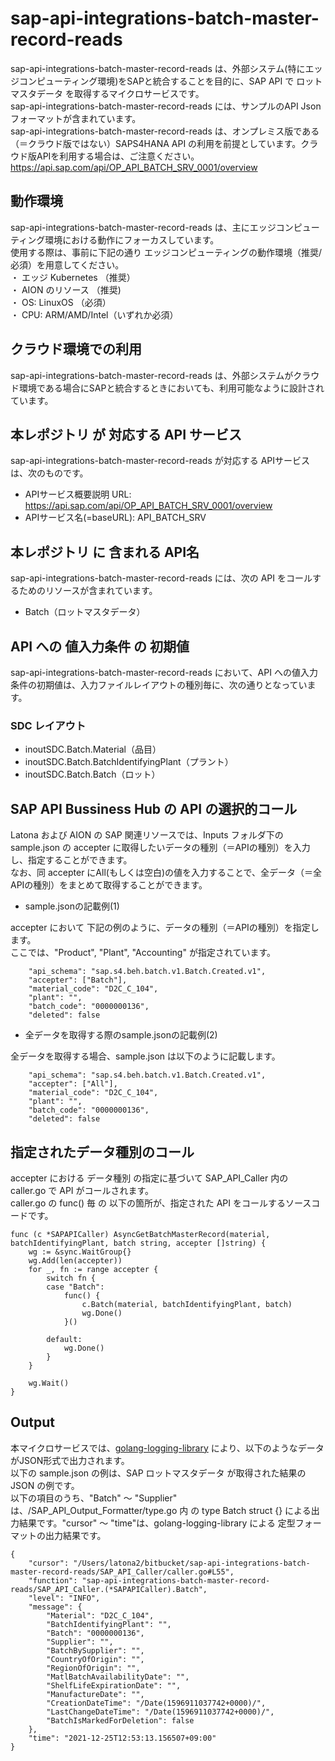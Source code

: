 # sap-api-integrations-batch-master-record-reads     
sap-api-integrations-batch-master-record-reads は、外部システム(特にエッジコンピューティング環境)をSAPと統合することを目的に、SAP API で ロットマスタデータ を取得するマイクロサービスです。  
sap-api-integrations-batch-master-record-reads には、サンプルのAPI Json フォーマットが含まれています。  
sap-api-integrations-batch-master-record-reads は、オンプレミス版である（＝クラウド版ではない）SAPS4HANA API の利用を前提としています。クラウド版APIを利用する場合は、ご注意ください。  
https://api.sap.com/api/OP_API_BATCH_SRV_0001/overview 

## 動作環境  
sap-api-integrations-batch-master-record-reads は、主にエッジコンピューティング環境における動作にフォーカスしています。  
使用する際は、事前に下記の通り エッジコンピューティングの動作環境（推奨/必須）を用意してください。  
・ エッジ Kubernetes （推奨）   
・ AION のリソース （推奨)   
・ OS: LinuxOS （必須）   
・ CPU: ARM/AMD/Intel（いずれか必須）  

## クラウド環境での利用
sap-api-integrations-batch-master-record-reads は、外部システムがクラウド環境である場合にSAPと統合するときにおいても、利用可能なように設計されています。  

## 本レポジトリ が 対応する API サービス
sap-api-integrations-batch-master-record-reads が対応する APIサービス は、次のものです。

* APIサービス概要説明 URL: https://api.sap.com/api/OP_API_BATCH_SRV_0001/overview  
* APIサービス名(=baseURL): API_BATCH_SRV

## 本レポジトリ に 含まれる API名
sap-api-integrations-batch-master-record-reads には、次の API をコールするためのリソースが含まれています。  

* Batch（ロットマスタデータ）

## API への 値入力条件 の 初期値
sap-api-integrations-batch-master-record-reads において、API への値入力条件の初期値は、入力ファイルレイアウトの種別毎に、次の通りとなっています。  

### SDC レイアウト

* inoutSDC.Batch.Material（品目）
* inoutSDC.Batch.BatchIdentifyingPlant（プラント）
* inoutSDC.Batch.Batch（ロット）

## SAP API Bussiness Hub の API の選択的コール

Latona および AION の SAP 関連リソースでは、Inputs フォルダ下の sample.json の accepter に取得したいデータの種別（＝APIの種別）を入力し、指定することができます。  
なお、同 accepter にAll(もしくは空白)の値を入力することで、全データ（＝全APIの種別）をまとめて取得することができます。  

* sample.jsonの記載例(1)  

accepter において 下記の例のように、データの種別（＝APIの種別）を指定します。  
ここでは、"Product", "Plant", "Accounting" が指定されています。    
  
```
	"api_schema": "sap.s4.beh.batch.v1.Batch.Created.v1",
	"accepter": ["Batch"],
	"material_code": "D2C_C_104",
	"plant": "",
	"batch_code": "0000000136",
	"deleted": false
```
  
* 全データを取得する際のsample.jsonの記載例(2)  

全データを取得する場合、sample.json は以下のように記載します。  

```
	"api_schema": "sap.s4.beh.batch.v1.Batch.Created.v1",
	"accepter": ["All"],
	"material_code": "D2C_C_104",
	"plant": "",
	"batch_code": "0000000136",
	"deleted": false
```
## 指定されたデータ種別のコール

accepter における データ種別 の指定に基づいて SAP_API_Caller 内の caller.go で API がコールされます。  
caller.go の func() 毎 の 以下の箇所が、指定された API をコールするソースコードです。  

```
func (c *SAPAPICaller) AsyncGetBatchMasterRecord(material, batchIdentifyingPlant, batch string, accepter []string) {
	wg := &sync.WaitGroup{}
	wg.Add(len(accepter))
	for _, fn := range accepter {
		switch fn {
		case "Batch":
			func() {
				c.Batch(material, batchIdentifyingPlant, batch)
				wg.Done()
			}()
	
		default:
			wg.Done()
		}
	}

	wg.Wait()
}
```

## Output  
本マイクロサービスでは、[golang-logging-library](https://github.com/latonaio/golang-logging-library) により、以下のようなデータがJSON形式で出力されます。   
以下の sample.json の例は、SAP ロットマスタデータ が取得された結果の JSON の例です。  
以下の項目のうち、"Batch" ～ "Supplier" は、/SAP_API_Output_Formatter/type.go 内 の type Batch struct {} による出力結果です。"cursor" ～ "time"は、golang-logging-library による 定型フォーマットの出力結果です。    

```
{
	"cursor": "/Users/latona2/bitbucket/sap-api-integrations-batch-master-record-reads/SAP_API_Caller/caller.go#L55",
	"function": "sap-api-integrations-batch-master-record-reads/SAP_API_Caller.(*SAPAPICaller).Batch",
	"level": "INFO",
	"message": {
		"Material": "D2C_C_104",
		"BatchIdentifyingPlant": "",
		"Batch": "0000000136",
		"Supplier": "",
		"BatchBySupplier": "",
		"CountryOfOrigin": "",
		"RegionOfOrigin": "",
		"MatlBatchAvailabilityDate": "",
		"ShelfLifeExpirationDate": "",
		"ManufactureDate": "",
		"CreationDateTime": "/Date(1596911037742+0000)/",
		"LastChangeDateTime": "/Date(1596911037742+0000)/",
		"BatchIsMarkedForDeletion": false
	},
	"time": "2021-12-25T12:53:13.156507+09:00"
}
```